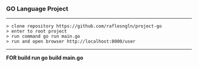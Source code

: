 ### **GO Language** Project
***
```
> clone repository https://github.com/raflesngln/project-go
> enter to root project
> run command go run main.go
> run and open browser http://localhost:8000/user
```
***
__FOR build run go build main.go__
